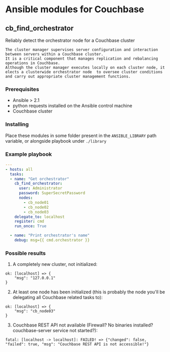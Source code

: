 # Ansible modules for Couchbase

## cb_find_orchestrator

Reliably detect the orchestrator node for a Couchbase cluster
```
The cluster manager supervises server configuration and interaction between servers within a Couchbase cluster. 
It is a critical component that manages replication and rebalancing operations in Couchbase. 
Although the cluster manager executes locally on each cluster node, it elects a clusterwide orchestrator node  to oversee cluster conditions and carry out appropriate cluster management functions.
```
 
### Prerequisites
* Ansible > 2.1
* python requests installed on the Ansible control machine
* Couchbase cluster

### Installing
Place these modules in some folder present in the `ANSIBLE_LIBRARY` path variable, or alongside playbook under `./library`

### Example playbook

```yaml
---
- hosts: all
  tasks:
  - name: "Get orchestrator"
    cb_find_orchestrator:
      user: Administrator
      password: SuperSecretPassword
      nodes:
        - cb_node01
        - cb_node02
        - cb_node03
    delegate_to: localhost
    register: cmd
    run_once: True

  - name: "Print orchestrator's name"
    debug: msg={{ cmd.orchestrator }}
```

### Possible results
1. A completely new cluster, not initialized:
```
ok: [localhost] => {
    "msg": "127.0.0.1"
}
```
2. At least one node has been initialized (this is probably the node you'll be delegating all Couchbase related tasks to):
```
ok: [localhost] => {
    "msg": "cb_node03"
}
```
3. Couchbase REST API not available (Firewall? No binaries installed? couchbase-server service not started?):
```
fatal: [localhost -> localhost]: FAILED! => {"changed": false, "failed": true, "msg": "Couchbase REST API is not accessible!"}
```
